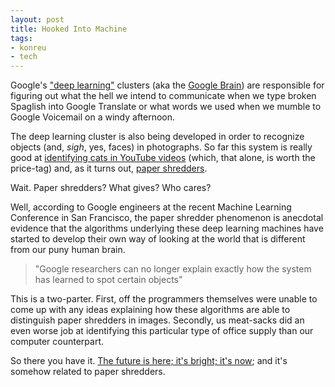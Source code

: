 ```yaml
---
layout: post
title: Hooked Into Machine
tags:
- konreu
- tech
---
```

Google's <a href="http://en.wikipedia.org/wiki/Deep_learning">"deep learning"</a> clusters (aka the <a href="http://www.wired.com/wiredenterprise/2013/05/neuro-artificial-intelligence/all/">Google Brain</a>) are responsible for figuring out what the hell we intend to communicate when we type broken Spaglish into Google Translate or what words we used when we mumble to Google Voicemail on a windy afternoon.

The deep learning cluster is also being developed in order to recognize objects (and, *sigh*, yes, faces) in photographs. So far this system is really good at <a href="http://www.wired.com/wiredscience/2012/06/google-x-neural-network">identifying cats in YouTube videos</a> (which, that alone, is worth the price-tag) and, as it turns out, <a href="http://www.theregister.co.uk/2013/11/15/google_thinking_machines">paper shredders</a>.

Wait. Paper shredders? What gives? Who cares?

Well, according to Google engineers at the recent Machine Learning Conference in San Francisco, the paper shredder phenomenon is anecdotal evidence that the algorithms underlying these deep learning machines have started to develop their own way of looking at the world that is different from our puny human brain.

<blockquote>"Google researchers can no longer explain exactly how the system has learned to spot certain objects"</blockquote>

This is a two-parter. First, off the programmers themselves were unable to come up with any ideas explaining how these algorithms are able to distinguish paper shredders in images. Secondly, us meat-sacks did an even worse job at identifying this particular type of office supply than our computer counterpart.

So there you have it. <a href="http://www.azlyrics.com/lyrics/reginaspektor/machine.html">The future is here; it's bright; it's now</a>; and it's somehow related to paper shredders.
